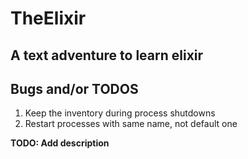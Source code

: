 # TheElixir

## A text adventure to learn elixir

## Bugs and/or TODOS
1. Keep the inventory during process shutdowns
2. Restart processes with same name, not default one

**TODO: Add description**
